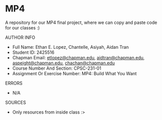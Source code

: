 # MP4
A repository for our MP4 final project, where we can copy and paste code for our classes :)

AUTHOR INFO

- Full Name: Ethan E. Lopez, Chantelle, Asiyah, Aidan Tran
- Student ID: 2425516
- Chapman Email: etlopez@chapman.edu, aidtran@chapman.edu, aspeight@chapman.edu, chachan@chapman.edu
- Course Number And Section: CPSC-231-01
- Assignment Or Exercise Number: MP4: Build What You Want

ERRORS

- N/A

SOURCES

- Only resources from inside class :>
